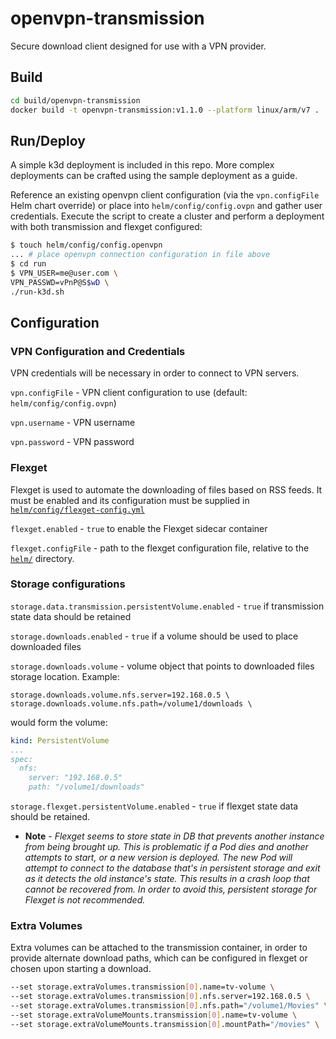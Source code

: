# openvpn-transmission

Secure download client designed for use with a VPN provider.

## Build

```bash
cd build/openvpn-transmission
docker build -t openvpn-transmission:v1.1.0 --platform linux/arm/v7 .
```

## Run/Deploy

A simple k3d deployment is included in this repo.  More complex deployments can be crafted using the sample deployment as a guide.  

Reference an existing openvpn client configuration (via the `vpn.configFile` Helm chart override) or place into `helm/config/config.ovpn` and gather user credentials. Execute the script to create a cluster and perform a deployment with both transmission and flexget configured:

```bash
$ touch helm/config/config.openvpn
... # place openvpn connection configuration in file above
$ cd run
$ VPN_USER=me@user.com \
VPN_PASSWD=vPnP@S$wD \
./run-k3d.sh
```

## Configuration

### VPN Configuration and Credentials
VPN credentials will be necessary in order to connect to VPN servers.

`vpn.configFile` - VPN client configuration to use (default: `helm/config/config.ovpn`)

`vpn.username` - VPN username

`vpn.password` - VPN password

### Flexget
Flexget is used to automate the downloading of files based on RSS feeds.  It must be enabled and its configuration must be supplied in [`helm/config/flexget-config.yml`](helm/config/flexget-config.yml)

`flexget.enabled` - `true` to enable the Flexget sidecar container

`flexget.configFile` - path to the flexget configuration file, relative to the [`helm/`](helm/) directory.

### Storage configurations

`storage.data.transmission.persistentVolume.enabled` - `true` if transmission state data should be retained

`storage.downloads.enabled` - `true` if a volume should be used to place downloaded files

`storage.downloads.volume` - volume object that points to downloaded files storage location.  Example: 
```
storage.downloads.volume.nfs.server=192.168.0.5 \
storage.downloads.volume.nfs.path=/volume1/downloads \
```
would form the volume:

```yaml
kind: PersistentVolume
...
spec:
  nfs:
    server: "192.168.0.5"
    path: "/volume1/downloads"

```

`storage.flexget.persistentVolume.enabled` - `true` if flexget state data should be retained.
- **Note** - *Flexget seems to store state in DB that prevents another instance from being brought up.  This is problematic if a Pod dies and another attempts to start, or a new version is deployed.  The new Pod will attempt to connect to the database that's in persistent storage and exit as it detects the old instance's state.  This results in a crash loop that cannot be recovered from.  In order to avoid this, persistent storage for Flexget is not recommended.*

### Extra Volumes

Extra volumes can be attached to the transmission container, in order to provide alternate download paths, which can be configured in flexget or chosen upon starting a download.
```bash
--set storage.extraVolumes.transmission[0].name=tv-volume \
--set storage.extraVolumes.transmission[0].nfs.server=192.168.0.5 \
--set storage.extraVolumes.transmission[0].nfs.path="/volume1/Movies" \
--set storage.extraVolumeMounts.transmission[0].name=tv-volume \
--set storage.extraVolumeMounts.transmission[0].mountPath="/movies" \
```

